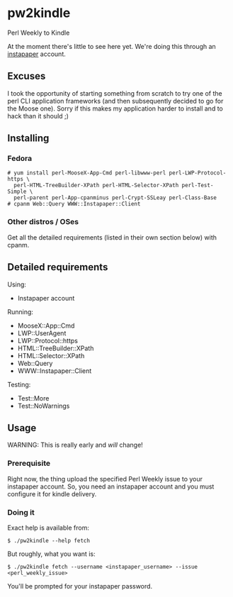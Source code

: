 # pw2kindle

Perl Weekly to Kindle

At the moment there's little to see here yet. We're doing this through an 
[instapaper][1] account.

## Excuses

I took the opportunity of starting something from scratch to try one of the 
perl CLI application frameworks (and then subsequently decided to go for the
Moose one). Sorry if this makes my application harder to install and to hack 
than it should ;)

## Installing

### Fedora

    # yum install perl-MooseX-App-Cmd perl-libwww-perl perl-LWP-Protocol-https \
      perl-HTML-TreeBuilder-XPath perl-HTML-Selector-XPath perl-Test-Simple \
      perl-parent perl-App-cpanminus perl-Crypt-SSLeay perl-Class-Base
    # cpanm Web::Query WWW::Instapaper::Client

### Other distros / OSes

Get all the detailed requirements (listed in their own section below) with cpanm.

## Detailed requirements

Using:

* Instapaper account

Running:

* MooseX::App::Cmd
* LWP::UserAgent
* LWP::Protocol::https
* HTML::TreeBuilder::XPath
* HTML::Selector::XPath
* Web::Query
* WWW::Instapaper::Client

Testing:

* Test::More
* Test::NoWarnings

## Usage

WARNING: This is really early and _will_ change!

### Prerequisite

Right now, the thing upload the specified Perl Weekly issue to your 
instapaper account. So, you need an instapaper account and you must configure
it for kindle delivery.

### Doing it

Exact help is available from:

    $ ./pw2kindle --help fetch

But roughly, what you want is:

    $ ./pw2kindle fetch --username <instapaper_username> --issue <perl_weekly_issue>

You'll be prompted for your instapaper password.

[1]: http://www.instapaper.com/
